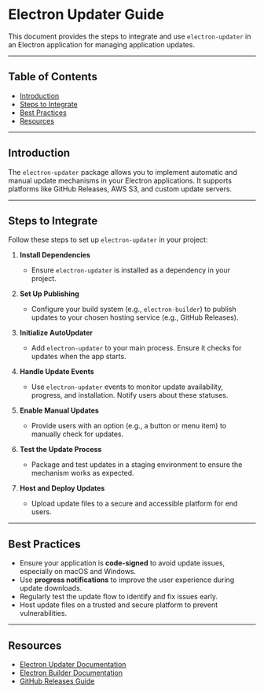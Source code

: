 # Electron Updater Guide

This document provides the steps to integrate and use `electron-updater` in an Electron application for managing application updates.

---

## Table of Contents

- [Introduction](#introduction)
- [Steps to Integrate](#steps-to-integrate)
- [Best Practices](#best-practices)
- [Resources](#resources)

---

## Introduction

The `electron-updater` package allows you to implement automatic and manual update mechanisms in your Electron applications. It supports platforms like GitHub Releases, AWS S3, and custom update servers.

---

## Steps to Integrate

Follow these steps to set up `electron-updater` in your project:

1. **Install Dependencies**  
   - Ensure `electron-updater` is installed as a dependency in your project.

2. **Set Up Publishing**  
   - Configure your build system (e.g., `electron-builder`) to publish updates to your chosen hosting service (e.g., GitHub Releases).

3. **Initialize AutoUpdater**  
   - Add `electron-updater` to your main process. Ensure it checks for updates when the app starts.

4. **Handle Update Events**  
   - Use `electron-updater` events to monitor update availability, progress, and installation. Notify users about these statuses.

5. **Enable Manual Updates**  
   - Provide users with an option (e.g., a button or menu item) to manually check for updates.

6. **Test the Update Process**  
   - Package and test updates in a staging environment to ensure the mechanism works as expected.

7. **Host and Deploy Updates**  
   - Upload update files to a secure and accessible platform for end users.

---

## Best Practices

- Ensure your application is **code-signed** to avoid update issues, especially on macOS and Windows.  
- Use **progress notifications** to improve the user experience during update downloads.  
- Regularly test the update flow to identify and fix issues early.  
- Host update files on a trusted and secure platform to prevent vulnerabilities.

---

## Resources

- [Electron Updater Documentation](https://www.electron.build/auto-update)  
- [Electron Builder Documentation](https://www.electron.build/)  
- [GitHub Releases Guide](https://docs.github.com/en/repositories/releasing-projects-on-github)  

